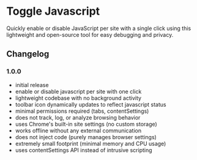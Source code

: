 # Toggle Javascript

Quickly enable or disable JavaScript per site with a single click using this lightweight and open-source tool for easy debugging and privacy.

## Changelog

### 1.0.0
- initial release
- enable or disable javascript per site with one click
- lightweight codebase with no background activity
- toolbar icon dynamically updates to reflect javascript status
- minimal permissions required (tabs, contentSettings)
- does not track, log, or analyze browsing behavior
- uses Chrome's built-in site settings (no custom storage)
- works offline without any external communication
- does not inject code (purely manages browser settings)
- extremely small footprint (minimal memory and CPU usage)
- uses contentSettings API instead of intrusive scripting
